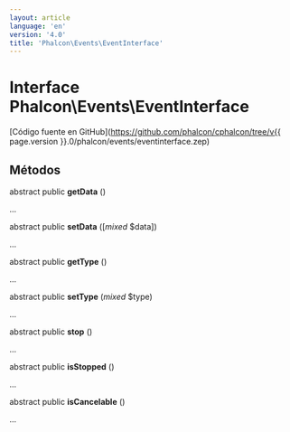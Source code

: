 ```yaml
---
layout: article
language: 'en'
version: '4.0'
title: 'Phalcon\Events\EventInterface'
---
```

# Interface **Phalcon\Events\EventInterface**

[Código fuente en GitHub](https://github.com/phalcon/cphalcon/tree/v{{ page.version }}.0/phalcon/events/eventinterface.zep)

## Métodos

abstract public **getData** ()

...

abstract public **setData** ([*mixed* $data])

...

abstract public **getType** ()

...

abstract public **setType** (*mixed* $type)

...

abstract public **stop** ()

...

abstract public **isStopped** ()

...

abstract public **isCancelable** ()

...